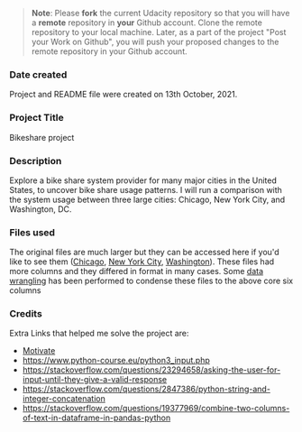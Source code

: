 >**Note**: Please **fork** the current Udacity repository so that you will have a **remote** repository in **your** Github account. Clone the remote repository to your local machine. Later, as a part of the project "Post your Work on Github", you will push your proposed changes to the remote repository in your Github account.

### Date created
Project and README file were created on 13th October, 2021.

### Project Title
Bikeshare project

### Description
Explore a bike share system provider for many major cities in the United States, to uncover bike share usage patterns. I will run a comparison with the system usage between three large cities: Chicago, New York City, and Washington, DC.

### Files used
The original files are much larger but they can be accessed here if you'd like to see them 
([Chicago](https://www.divvybikes.com/system-data), [New York City](https://www.citibikenyc.com/system-data), [Washington](https://www.capitalbikeshare.com/system-data)). These files had more columns and they differed in format in many cases. Some [data wrangling](https://en.wikipedia.org/wiki/Data_wrangling) has been performed to condense these files to the above core six columns

### Credits
Extra Links that helped me solve the project are:
* [Motivate](https://www.motivateco.com/)
* https://www.python-course.eu/python3_input.php
* https://stackoverflow.com/questions/23294658/asking-the-user-for-input-until-they-give-a-valid-response
* https://stackoverflow.com/questions/2847386/python-string-and-integer-concatenation
* https://stackoverflow.com/questions/19377969/combine-two-columns-of-text-in-dataframe-in-pandas-python

